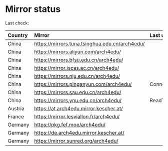 <script src="./time.js"></script>
# Mirror status
Last check: <script type="text/javascript">localize(1675862808.6725702);</script>

|Country|Mirror|Last update|
|:------|:-----|:----------|
|China|https://mirrors.tuna.tsinghua.edu.cn/arch4edu/|<script type="text/javascript">localize(1675838131);</script>|
|China|https://mirrors.aliyun.com/arch4edu/|<script type="text/javascript">localize(1675794889);</script>|
|China|https://mirrors.bfsu.edu.cn/arch4edu/|<script type="text/javascript">localize(1675838131);</script>|
|China|https://mirror.iscas.ac.cn/arch4edu/|<script type="text/javascript">localize(1675838131);</script>|
|China|https://mirrors.nju.edu.cn/arch4edu/|<script type="text/javascript">localize(1675838131);</script>|
|China|https://mirrors.pinganyun.com/arch4edu/|ConnectionError|
|China|https://mirrors.sau.edu.cn/arch4edu/|<script type="text/javascript">localize(1673850842);</script>|
|China|https://mirrors.ynu.edu.cn/arch4edu/|ReadTimeout|
|Austria|https://at.arch4edu.mirror.kescher.at/|<script type="text/javascript">localize(1675838131);</script>|
|France|https://mirror.lesviallon.fr/arch4edu/|<script type="text/javascript">localize(1675708418);</script>|
|Germany|https://pkg.fef.moe/arch4edu/|<script type="text/javascript">localize(1675838131);</script>|
|Germany|https://de.arch4edu.mirror.kescher.at/|<script type="text/javascript">localize(1675838131);</script>|
|Germany|https://mirror.sunred.org/arch4edu/|<script type="text/javascript">localize(1675838131);</script>|

<script src="./tablefilter/tablefilter.js"></script>
<script src="./table.js"></script>